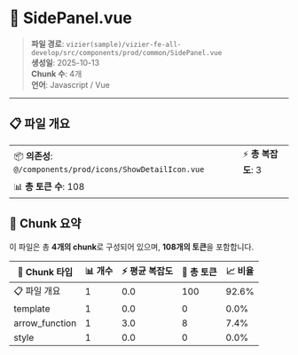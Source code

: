 # 📄 SidePanel.vue

> **파일 경로**: `vizier(sample)/vizier-fe-all-develop/src/components/prod/common/SidePanel.vue`  
> **생성일**: 2025-10-13  
> **Chunk 수**: 4개  
> **언어**: Javascript / Vue
---





## 📋 파일 개요

| | |
|--|--|
| 📦 **의존성**: `@/components/prod/icons/ShowDetailIcon.vue` | ⚡ **총 복잡도**: 3 |
| 📊 **총 토큰 수**: 108 |  |






## 🧩 Chunk 요약

이 파일은 총 **4개의 chunk**로 구성되어 있으며, **108개의 토큰**을 포함합니다.

| 🧩 Chunk 타입 | 📊 개수 | ⚡ 평균 복잡도 | 📝 총 토큰 | 📈 비율 |
|---------------|--------|-------------|----------|--------|
| 📋 파일 개요 | 1 | 0.0 | 100 | 92.6% |
| template | 1 | 0.0 | 0 | 0.0% |
| arrow_function | 1 | 3.0 | 8 | 7.4% |
| style | 1 | 0.0 | 0 | 0.0% |

